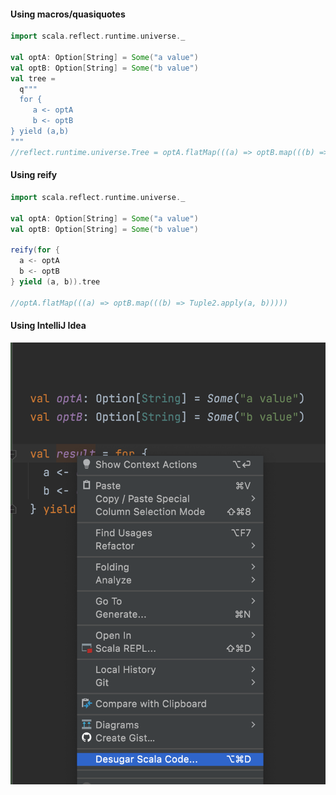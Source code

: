 #### Using macros/quasiquotes
```scala
import scala.reflect.runtime.universe._

val optA: Option[String] = Some("a value")
val optB: Option[String] = Some("b value")
val tree =
  q"""
  for {
     a <- optA
     b <- optB
} yield (a,b)
"""
//reflect.runtime.universe.Tree = optA.flatMap(((a) => optB.map(((b) => scala.Tuple2(a, b)))))
```

#### Using reify

```scala
import scala.reflect.runtime.universe._

val optA: Option[String] = Some("a value")
val optB: Option[String] = Some("b value")

reify(for {
  a <- optA
  b <- optB
} yield (a, b)).tree

//optA.flatMap(((a) => optB.map(((b) => Tuple2.apply(a, b)))))
```

#### Using IntelliJ Idea

![](img/for-comprehension.png "Scala For-comprehension")